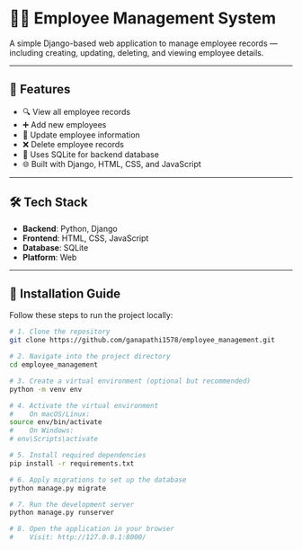 # 🧑‍💼 Employee Management System

A simple Django-based web application to manage employee records — including creating, updating, deleting, and viewing employee details.

---

## 🚀 Features

- 🔍 View all employee records
- ➕ Add new employees
- 📝 Update employee information
- ❌ Delete employee records
- 💾 Uses SQLite for backend database
- 🌐 Built with Django, HTML, CSS, and JavaScript

---

## 🛠️ Tech Stack

- **Backend**: Python, Django
- **Frontend**: HTML, CSS, JavaScript
- **Database**: SQLite
- **Platform**: Web

---

## 🧩 Installation Guide

Follow these steps to run the project locally:

```bash
# 1. Clone the repository
git clone https://github.com/ganapathi1578/employee_management.git

# 2. Navigate into the project directory
cd employee_management

# 3. Create a virtual environment (optional but recommended)
python -m venv env

# 4. Activate the virtual environment
#    On macOS/Linux:
source env/bin/activate
#    On Windows:
# env\Scripts\activate

# 5. Install required dependencies
pip install -r requirements.txt

# 6. Apply migrations to set up the database
python manage.py migrate

# 7. Run the development server
python manage.py runserver

# 8. Open the application in your browser
#    Visit: http://127.0.0.1:8000/
